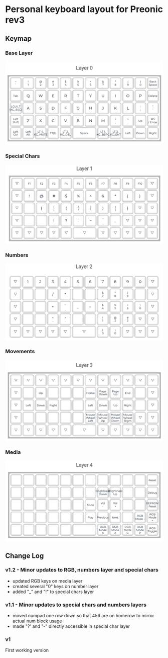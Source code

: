 # Personal keyboard layout for Preonic rev3

## Keymap


### Base Layer
![L0](preonic-rev3/img/L0.png)

### Special Chars
![L1](preonic-rev3/img/L1.png)

### Numbers
![L2](preonic-rev3/img/L2.png)

### Movements
![L3](preonic-rev3/img/L3.png)

### Media
![L4](preonic-rev3/img/L4.png)


## Change Log

### v1.2 - Minor updates to RGB, numbers layer and special chars
- updated RGB keys on media layer
- created several "0" keys on number layer
- added "_" and "!" to special chars layer

### v1.1 - Minor updates to special chars and numbers layers
- moved numpad one row down so that 456 are on homerow to mirror actual num block usage
- made "?' and "-" directly accessible in special char layer

### v1
First working version
